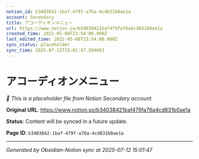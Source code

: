 ```yaml
---
notion_id: b3403842-1baf-479f-a76a-4cd831b0ae1a
account: Secondary
title: アコーディオンメニュー
url: https://www.notion.so/b34038421baf479fa76a4cd831b0ae1a
created_time: 2022-05-08T23:54:00.000Z
last_edited_time: 2022-05-08T23:54:00.000Z
sync_status: placeholder
sync_time: 2025-07-12T15:01:47.504603
---
```


# アコーディオンメニュー

*🔄 This is a placeholder file from Notion Secondary account.*

**Original URL**: https://www.notion.so/b34038421baf479fa76a4cd831b0ae1a

**Status**: Content will be synced in a future update.

**Page ID**: `b3403842-1baf-479f-a76a-4cd831b0ae1a`

---

*Generated by Obsidian-Notion sync at 2025-07-12 15:01:47*
